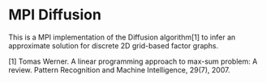 # MPI Diffusion

This is a MPI implementation of the Diffusion algorithm[1] to infer an approximate solution for discrete 2D grid-based factor graphs.

[1] Tomas Werner. A linear programming approach to max-sum problem: A review. Pattern Recognition and Machine Intelligence, 29(7), 2007. 